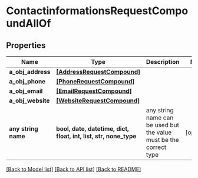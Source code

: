 # ContactinformationsRequestCompoundAllOf


## Properties
Name | Type | Description | Notes
------------ | ------------- | ------------- | -------------
**a_obj_address** | [**[AddressRequestCompound]**](AddressRequestCompound.md) |  | 
**a_obj_phone** | [**[PhoneRequestCompound]**](PhoneRequestCompound.md) |  | 
**a_obj_email** | [**[EmailRequestCompound]**](EmailRequestCompound.md) |  | 
**a_obj_website** | [**[WebsiteRequestCompound]**](WebsiteRequestCompound.md) |  | 
**any string name** | **bool, date, datetime, dict, float, int, list, str, none_type** | any string name can be used but the value must be the correct type | [optional]

[[Back to Model list]](../README.md#documentation-for-models) [[Back to API list]](../README.md#documentation-for-api-endpoints) [[Back to README]](../README.md)


